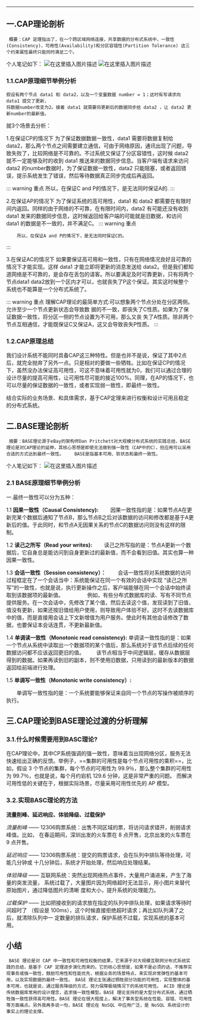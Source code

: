 ----
## 一.CAP理论剖析

` 概要：CAP 定理指出了，在一个跨区域网络连接，共享数据的分布式系统中，一致性(Consistency)，可用性(Availability)和分区容错性(Partition Tolerance) 这三个约束属性最终只能同时满足二个。`

个人笔记如下：
![在这里插入图片描述](a.jpg)
![在这里插入图片描述](b.jpg)

### 1.1.CAP原理细节举例分析
    假设有两个节点 data1 和 data2，以及一个变量数据 number = 1；这时有写请求向 data1 提交了更新，
    将数据number改变为2。接着 data1 就需要将更新后的数据同步给 data2 ，让 data2 更新number的最新值。

就3个场景去分析：

1.在保证CP的情况下
        为了保证数据数据一致性，data1 需要将数据复制给 data2，那么两个节点之间需要建立通信，可由于网络原因，通讯出现了问题，导致失败了，比较网络是不可靠的。不过系统又保证了分区容错性，这时候 data2 就不一定能够及时的收到 data1 推送来的数据同步信息。当客户端有请求来访问 data2 的number数据时，为了保证数据一致性，data2 只能阻塞，或者返回错误，提示系统发生了错误，然后等待数据真正同步完成后再返回。

::: warning 重点
        所以，在保证C and P的情况下，是无法同时保证A的.
:::

2.在保证AP的情况下
        为了保证系统的高可用性，data1 和 data2 都需要在有限时间内返回。同样的由于网络的不可靠，在有限时间内，data2 有可能还没有收到 data1 发来的数据同步信息，这时候返回给客户端的可能就是旧数据，和访问 data1 的数据是不一致的，并不满足C。
::: warning 重点        

        所以，在保证A and P的情况下，是无法同时保证C的。
:::       

3.在保证AC的情况下
        如果要保证高可用和一致性，只有在网络情况良好且可靠的情况下才能实现。这样 data1 才能立即将更新的消息发送给 data2。但是我们都知道网络是不可靠的，是会存在丢包的请客。所以要满足及时可靠更新，只有将两个节点data1 data2放到一个区内才可以，也就丧失了P这个保证。其实这时候整个系统也不能算是一个分布式系统了。

::: warning 重点 
        理解CAP理论的最简单方式:可以想象两个节点分处在分区两侧。允许至少一个节点更新状态会导致数
        据的不一致，即丧失了C性质。如果为了保证数据一致性，将分区一侧的节点设置为不可用，那么又丧
        失了A性质。除非两个节点互相通信，才能既保证C又保证A，这又会导致丧失P性质。
:::        
### 1.2.CAP原理总结
我们设计系统不能同时具备CAP这三种特性。但是也并不是说，保证了其中2点后，就完全抛弃了另外一点。只是相对的要做一些牺牲。比如在保证CP的情况下，虽然没办法保证高可用性，可这不意味着可用性就为0，我们可以通过合理的设计尽量的提高可用性，让可用性尽可能的接近100%。同理，在AP的情况下，也可以尽量的保证数据的一致性，或者实现弱一致性，即最终一致性。

结合实际的业务场景、和具体需求，基于CAP定理来进行权衡和设计可用且稳定的分布式系统。

## 二.BASE理论剖析

` 摘要：BASE理论源于eBay的架构师Dan Pritchett对大规模分布式系统的实践总结，BASE理论是对CAP理论的延伸，其核心思想是即使无法做到强一致性（CAP中的C），但应用可以采用合适的方式达到最终一致性。
   BASE是指基本可用、软状态和最终一致性。`


个人笔记如下：
![在这里插入图片描述](c.jpg)

### 2.1 BASE原理细节举例分析
一.最终一致性可以分为五种：

1.1 **因果一致性（Causal Consistency):**
  因果一致性指的是：如果节点A在更新完某个数据后通知了节点B，那么节点B之后对该数据的访问和修改都是基于A更新后的值。于此同时，和节点A无因果关系的节点C的数据访问则没有这样的限制。

1.2 **读己之所写（Read your writes):**
  读己之所写指的是：节点A更新一个数据后，它自身总是能访问到自身更新过的最新值，而不会看到旧值。其实也算一种因果一致性。

1.3 **会话一致性（Session consistency）：**
  会话一致性将对系统数据的访问过程框定在了一个会话当中：系统能保证在同一个有效的会话中实现 “读己之所写”的一致性，也就是说，执行更新操作之后，客户端能够在同一个会话中始终读取到该数据项的最新值。
  
  例如，有些分布式数据库的读、写有不同节点提供服务。在一次会话中，先修改了某个值，然后去读这个值，发现读到了旧值，值没有更新，如果还按旧值给用户使用，则导致用户体验不好。这时不去读数据库中的值，而是直接用会话上下文新增值为用户服务。使此时有其他会话修改了数据，也要保证本会话连贯，不更新最新值。

1.4 **单调读一致性（Monotonic read consistency):**
      单调读一致性指的是：如果一个节点从系统中读取出一个数据项的某个值后，那么系统对于该节点后续的任何数据访问都不应该返回更旧的值。
  该节点相当于中间逻辑层，缓存从数据层得到的数据。如果再读到旧的副本，则不使用旧数据，只用读到的最新版本的数据返回给前端进行处理。

1.5 **单调写一致性（Monotonic write consistency）:**

  单调写一致性指的是：一个系统要能够保证来自同一个节点的写操作被顺序的执行。  


## 三.CAP理论到BASE理论过渡的分析理解

###  3.1.什么时候需要用到BASC理论?
  在CAP理论中，其中CP系统强调的强一致性，意味着当出现网络分区，服务无法快速给出正确的反馈。举例子，==集群的可用性是每个节点可用性的乘积==，比如，假设 3 个节点的集群，每个节点的可用性为 99.9％，那么整个集群的可用性为 99.7％，也就是说，每个月约宕机 129.6 分钟，这是非常严重的问题。 而解决可用性低的关键在于，根据实际场景，尽量采用可用性优先的 AP 模型。
### 3.2.实现BASC理论的方法
  **流量削峰、延迟响应、体验降级、过载保护**

  _流量削峰_ —— 12306购票系统：出售不同区域的票，将访问请求错开，削弱请求峰值。比如，
     在春运期间，深圳出发的火车票在 8 点开售，北京出发的火车票在 9 点开售。

  _延迟响应_ —— 12306购票系统：提交的购票请求，会在队列中排队等待处理，可能几分钟或
     十几分钟后，系统才开始处理，然后响应处理结果。

  _体验降级_ —— 互联网系统：突然出现网络热点事件，大量用户涌进来，产生了海量的突发流量，
     系统过载了，大量图片因为网络超时无法显示，用小图片来替代原始图片，通过降低图片的清晰
     度和大小，提升系统的处理能力。

   _过载保护_ —— 比如把接收到的请求放在指定的队列中排队处理，如果请求等待时间超时了
     （假设是 100ms），这个时候直接拒绝超时请求；再比如队列满了之后，就清除队列中一
      定数量的排队请求，保护系统不过载，实现系统的基本可用。

## 小结
` BASE 理论是对 CAP 中一致性和可用性权衡的结果，它来源于对大规模互联网分布式系统实践的总结，是基于 CAP 定理逐步演化而来的。它的核心思想是，如果不是必须的话，不推荐实现事务或强一致性，鼓励可用性和性能优先，根据业务的场景特点，来实现非常弹性的基本可用，以及实现数据的最终一致性。
BASE 理论主张通过牺牲部分功能的可用性，实现整体的基本可用，也就是说，通过服务降级的方式，努力保障极端情况下的系统可用性。
ACID 理论是传统数据库常用的设计理念，追求强一致性模型。BASE 理论支持的是大型分布式系统，通过牺牲强一致性获得高可用性。BASE 理论在很大程度上，解决了事务型系统在性能、容错、可用性等方面痛点。另外我再多说一句，BASE 理论在 NoSQL 中应用广泛，是 NoSQL 系统设计的事实上的理论支撑。`


